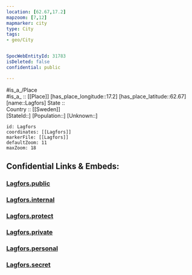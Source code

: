 ```yaml
---
location: [62.67,17.2] 
mapzoom: [7,12] 
mapmarker: city 
type: City
tags:
- geo/City


SpocWebEntityId: 31783
isDeleted: false
confidential: public

---
```

#is_a_/Place  
#is_a_ :: [[Place]] 
[has_place_longitude::17.2] 
[has_place_latitude::62.67] 
[name::Lagfors] 
State ::  
Country :: [[Sweden]]  
[StateId::] 
[Population::] 
[Unknown::] 


```leaflet
id: Lagfors
coordinates: [[Lagfors]] 
markerFile: [[Lagfors]] 
defaultZoom: 11 
maxZoom: 18
```


## Confidential Links & Embeds: 

### [Lagfors.public](/_public/\Earth\Continent\Europe\Europe~North\Sweden\Provinces~Sweden\Västernorrland\CityLagfors.public.md) 

### [Lagfors.internal](/_internal/\Earth\Continent\Europe\Europe~North\Sweden\Provinces~Sweden\Västernorrland\CityLagfors.internal.md) 

### [Lagfors.protect](/_protect/\Earth\Continent\Europe\Europe~North\Sweden\Provinces~Sweden\Västernorrland\CityLagfors.protect.md) 

### [Lagfors.private](/_private/\Earth\Continent\Europe\Europe~North\Sweden\Provinces~Sweden\Västernorrland\CityLagfors.private.md) 

### [Lagfors.personal](/_personal/\Earth\Continent\Europe\Europe~North\Sweden\Provinces~Sweden\Västernorrland\CityLagfors.personal.md) 

### [Lagfors.secret](/_secret/\Earth\Continent\Europe\Europe~North\Sweden\Provinces~Sweden\Västernorrland\CityLagfors.secret.md)

